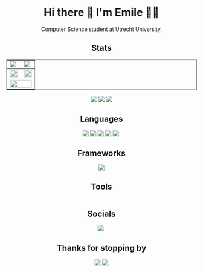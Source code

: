 <!-- ### Hi there 👋 -->

<h1 align='center'>
  Hi there 👋 I'm Emile 👨‍💻
</h1>

<p align='center'>
  Computer Science student at Utrecht University.
</p>

<!--```python
#!/usr/bin/python
# -*- coding: utf-8 -*-


class ComputerScienceStudent:

    def __init__(self):
        self.name = "Emile Bangma"
        self.role = "Undergraduate Computer Science at Utrecht University"
        self.language_spoken = ["nl_NL", "en_US"]
        self.language_coding = ["Csharp", "Python", "JavaScript"]
        self.tools = ["Docker", "Git"]
        self.editors = ["VS Code", "PyCharm", "Visual Studio"]

    def greet(self):
        print("Thanks for stopping by, I hope you find some of my work interesting.")


me = ComputerScienceStudent()
me.greet()
```-->
<h2 align="center">Stats</h2>
<p align="center">
    <TABLE border='none' cellspacing="0" cellpadding="0">
        <TR>
            <TD><img src="https://github-readme-stats.vercel.app/api?username=saberzero1&show_icons=true&theme=gruvbox&count_private=true&include_all_commits=true"></td>
            <TD><img src="https://github-readme-streak-stats.herokuapp.com/?user=saberzero1&theme=gruvbox"></td>
        </tr>
        <TR>
            <TD><img width="100%" src="https://github-readme-stats.vercel.app/api/top-langs/?username=saberzero1&theme=gruvbox&langs_count=10&layout=compact"></td>
            <TD><img width="100%" src="https://github-readme-stats.vercel.app/api/pin/?username=saberzero1&repo=world-religion-data-visualization&theme=gruvbox"></td>
        </tr>
        <TR>
            <TD colspan="2"><img width="100%" src="https://github-profile-trophy.vercel.app/?username=saberzero1&theme=gruvbox"></td>
        </tr>
    </table>
</p>
<p align="center">
    <a href="https://badges.pufler.dev"><img src="https://badges.pufler.dev/visits/saberzero1/saberzero1?style=for-the-badge"></a>
    <a href="https://badges.pufler.dev"><img src="https://badges.pufler.dev/years/saberzero1?style=for-the-badge"></a>
    <a href="https://badges.pufler.dev"><img src="https://badges.pufler.dev/repos/saberzero1?style=for-the-badge"></a>
</p>
<h2 align="center">Languages</h2>
<p align="center">
    <a href=""><img src="https://img.shields.io/badge/Python-3776AB?style=for-the-badge&logo=python&logoColor=white"></a>
    <a href=""><img src="https://img.shields.io/badge/HTML5-E34F26?style=for-the-badge&logo=html5&logoColor=white"></a>
    <a href=""><img src="https://img.shields.io/badge/JavaScript-323330?style=for-the-badge&logo=javascript&logoColor=F7DF1E"></a>
    <a href=""><img src="https://img.shields.io/badge/C%23-239120?style=for-the-badge&logo=c-sharp&logoColor=white"></a>
    <a href=""><img src="https://img.shields.io/badge/MySQL-00000F?style=for-the-badge&logo=mysql&logoColor=white"></a>
    <a href=""><img src=""></a>
</p>
<h2 align="center">Frameworks</h2>
<p align="center">
    <a href=""><img src="https://img.shields.io/badge/Jupyter-F37626.svg?&style=for-the-badge&logo=Jupyter&logoColor=white"></a>
</p>
<h2 align="center">Tools</h2>
<p align="center">
    <a href=""><img src=""></a>
</p>
<h2 align="center">Socials</h2>
<p align="center">
    <a href="https://www.linkedin.com/in/emilebangma/"><img src="https://img.shields.io/badge/LinkedIn-0077B5?style=for-the-badge&logo=linkedin&logoColor=white"></a>
    <a href=""><img src=""></a>
</p>
<h2 align="center">Thanks for stopping by</h2>
<p align="center">
    <a href="http://ForTheBadge.com"><img src="http://ForTheBadge.com/images/badges/built-with-love.svg"></a>
    <a href="http://ForTheBadge.com"><img src="http://ForTheBadge.com/images/badges/makes-people-smile.svg"></a>
</p>
<!-- <a href=""><img src=""></a> -->
